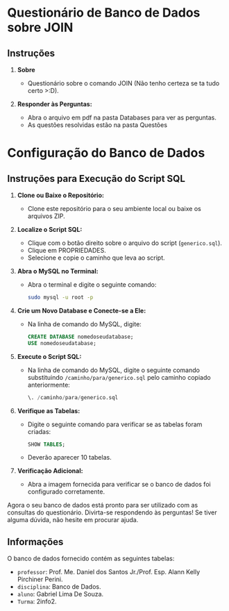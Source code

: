 # Questionário de Banco de Dados sobre JOIN

## Instruções

1. **Sobre**
   - Questionário sobre o comando JOIN (Não tenho certeza se ta tudo certo >:D).

2. **Responder às Perguntas:**
   - Abra o arquivo em pdf na pasta Databases para ver as perguntas.
   - As questões resolvidas estão na pasta Questões

# Configuração do Banco de Dados

## Instruções para Execução do Script SQL

1. **Clone ou Baixe o Repositório:**
   - Clone este repositório para o seu ambiente local ou baixe os arquivos ZIP.

2. **Localize o Script SQL:**
   - Clique com o botão direito sobre o arquivo do script (`generico.sql`).
   - Clique em PROPRIEDADES.
   - Selecione e copie o caminho que leva ao script.

3. **Abra o MySQL no Terminal:**
   - Abra o terminal e digite o seguinte comando:
     ```bash
     sudo mysql -u root -p
     ```

4. **Crie um Novo Database e Conecte-se a Ele:**
   - Na linha de comando do MySQL, digite:
     ```sql
     CREATE DATABASE nomedoseudatabase;
     USE nomedoseudatabase;
     ```

5. **Execute o Script SQL:**
   - Na linha de comando do MySQL, digite o seguinte comando substituindo `/caminho/para/generico.sql` pelo caminho copiado anteriormente:
     ```sql
     \. /caminho/para/generico.sql
     ```

6. **Verifique as Tabelas:**
   - Digite o seguinte comando para verificar se as tabelas foram criadas:
     ```sql
     SHOW TABLES;
     ```
   - Deverão aparecer 10 tabelas.

7. **Verificação Adicional:**
   - Abra a imagem fornecida para verificar se o banco de dados foi configurado corretamente.

Agora o seu banco de dados está pronto para ser utilizado com as consultas do questionário. Divirta-se respondendo às perguntas! Se tiver alguma dúvida, não hesite em procurar ajuda.


## Informações

O banco de dados fornecido contém as seguintes tabelas:

- `professor`: Prof. Me. Daniel dos Santos Jr./Prof. Esp. Alann Kelly Pirchiner Perini.
- `disciplina`: Banco de Dados.
- `aluno`: Gabriel Lima De Souza.
- `Turma`: 2info2.

